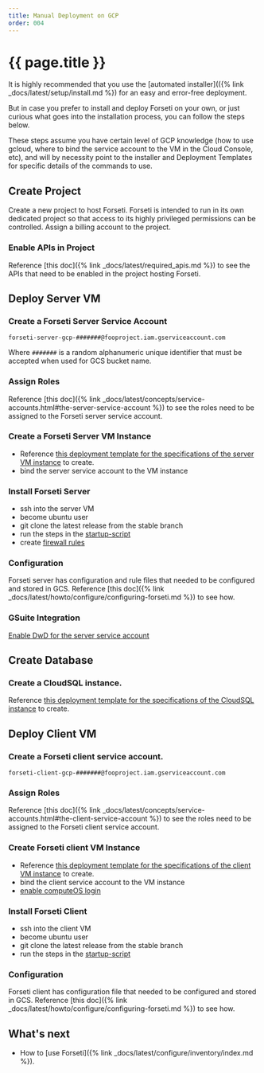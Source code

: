 ```yaml
---
title: Manual Deployment on GCP
order: 004
---
```


# {{ page.title }}

It is highly recommended that you use the [automated installer](({% link _docs/latest/setup/install.md %})
for an easy and error-free deployment.

But in case you prefer to install and deploy Forseti on your own, or just
curious what goes into the installation process, you can follow the steps below.

These steps assume you have certain level of GCP knowledge (how to use gcloud,
where to bind the service account to the VM in the Cloud Console, etc),
and will by necessity point to the installer and Deployment Templates for
specific details of the commands to use.

## Create Project

Create a new project to host Forseti.  Forseti is intended to run in its own
dedicated project so that access to its highly privileged permissions can be
controlled.  Assign a billing account to the project.

### Enable APIs in Project

Reference [this doc]({% link _docs/latest/required_apis.md %})
to see the APIs that need to be enabled in the project hosting Forseti.

## Deploy Server VM

### Create a Forseti Server Service Account

```
forseti-server-gcp-#######@fooproject.iam.gserviceaccount.com
```

Where `#######` is a random alphanumeric unique identifier that must be
accepted when used for GCS bucket name.

### Assign Roles

Reference [this doc]({% link _docs/latest/concepts/service-accounts.html#the-server-service-account %})
to see the roles need to be assigned to the Forseti server service account.

### Create a Forseti Server VM Instance

* Reference [this deployment template for the specifications of the server VM instance](https://github.com/GoogleCloudPlatform/forseti-security/blob/stable/deployment-templates/compute-engine/server/forseti-instance-server.py) to create.
* bind the server service account to the VM instance

### Install Forseti Server

* ssh into the server VM
* become ubuntu user
* git clone the latest release from the stable branch
* run the steps in the [startup-script](https://github.com/GoogleCloudPlatform/forseti-security/blob/stable/deployment-templates/compute-engine/server/forseti-instance-server.py#L114)
* create [firewall rules](https://github.com/GoogleCloudPlatform/forseti-security/blob/stable/install/gcp/installer/forseti_server_installer.py#L164)

### Configuration

Forseti server has configuration and rule files that needed to be configured
and stored in GCS. 
Reference [this doc]({% link _docs/latest/howto/configure/configuring-forseti.md %})
to see how.

### GSuite Integration

[Enable DwD for the server service account](https://forsetisecurity.org/docs/howto/configure/gsuite-group-collection.html)

## Create Database

### Create a CloudSQL instance.

Reference [this deployment template for the specifications of the CloudSQL instance](https://github.com/GoogleCloudPlatform/forseti-security/blob/stable/deployment-templates/cloudsql/cloudsql-instance.py) to create.

## Deploy Client VM

### Create a Forseti client service account.

```
forseti-client-gcp-#######@fooproject.iam.gserviceaccount.com
```

### Assign Roles

Reference [this doc]({% link _docs/latest/concepts/service-accounts.html#the-client-service-account %})
to see the roles need to be assigned to the Forseti client service account.

### Create Forseti client VM Instance

* Reference [this deployment template for the specifications of the client VM instance](https://github.com/GoogleCloudPlatform/forseti-security/blob/stable/deployment-templates/compute-engine/client/forseti-instance-client.py) to create.
* bind the client service account to the VM instance
* [enable computeOS login](https://github.com/GoogleCloudPlatform/forseti-security/blob/stable/install/gcp/installer/util/gcloud.py#L709)

### Install Forseti Client

* ssh into the client VM
* become ubuntu user
* git clone the latest release from the stable branch
* run the steps in the [startup-script](https://github.com/GoogleCloudPlatform/forseti-security/blob/stable/deployment-templates/compute-engine/client/forseti-instance-client.py)

### Configuration

Forseti client has configuration file that needed to be configured
and stored in GCS. 
Reference [this doc]({% link _docs/latest/howto/configure/configuring-forseti.md %})
to see how.

## What's next

  - How to [use Forseti]({% link _docs/latest/configure/inventory/index.md %}).
